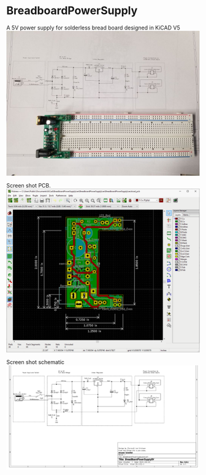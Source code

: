 # BreadboardPowerSupply
A 5V power supply for solderless bread board designed in KiCAD V5
![SupplyOnBreadboard.jpg](SupplyOnBreadboard.jpg)


Screen shot PCB.
![PCB.gif](PCB.gif)

Screen shot schematic
![Schematic.gif](Schematic.gif)

